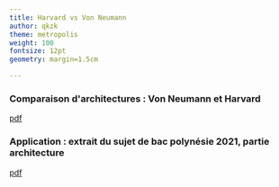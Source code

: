 ```yaml
---
title: Harvard vs Von Neumann
author: qkzk
theme: metropolis
weight: 100
fontsize: 12pt
geometry: margin=1.5cm

---
```


### Comparaison d'architectures : Von Neumann et Harvard

[pdf](./comparaison_archi.pdf)

### Application : extrait du sujet de bac polynésie 2021, partie architecture

[pdf](./polynesie_2021_archi.pdf)

